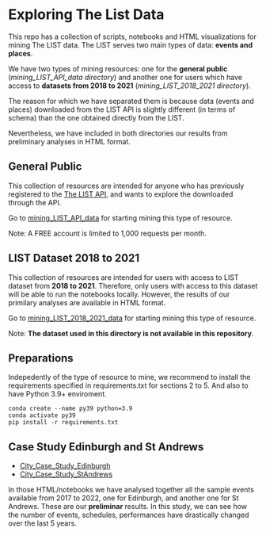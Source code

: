 # Exploring The List Data

This repo has a collection of scripts, notebooks and HTML visualizations for mining The LIST data. The LIST serves two main types of data: **events and places**. 

We have two types of mining resources: one for the **general public** (*mining_LIST_API_data directory*) and another one for users which have access to **datasets from 2018 to 2021** (*mining_LIST_2018_2021 directory*).

The reason for which we have separated them is because data (events and places) downloaded from the LIST API is slightly different (in terms of schema) than the one obtained directly from the LIST. 

Nevertheless, we have included in both directories our results from preliminary analyses in HTML format. 

## General Public

This collection of resources are intended for anyone who has previously registered to the [The LIST API](https://api.list.co.uk/), and wants to explore the downloaded through the API.

Go to [mining_LIST_API_data](./mining_LIST_API_data) for starting mining this type of resource.

Note: A FREE account is limited to 1,000 requests per month.

## LIST Dataset 2018 to 2021

This collection of resources are intended for users with access to LIST dataset from **2018 to 2021**. Therefore, only users with access to this dataset will be able to run the notebooks locally. However, the results of our primilary analyses are available in HTML format.  

Go to [mining_LIST_2018_2021_data](./mining_LIST_2018_2021_data) for starting mining this type of resource. 

Note: **The dataset used in this directory is not available in this repository**. 


## Preparations

Indepedently of the type of resource to mine, we recommend to install the requirements specified in requirements.txt for sections 2 to 5.
And also to have Python 3.9+ enviroment. 

```
conda create --name py39 python=3.9
conda activate py39
pip install -r requirements.txt 

```

## Case Study Edinburgh and St Andrews

 - [City_Case_Study_Edinburgh](https://storage.googleapis.com/case_study_list/City_Case_Study_Edinburgh.html)
 - [City_Case_Study_StAndrews](https://storage.googleapis.com/case_study_list/City_Case_Study_StAndrews.html)
      
In those HTML/notebooks we have analysed together all the sample events available from 2017 to 2022, one for Edinburgh, and another one for St Andrews. These are our **preliminar** results. In this study, we can see how the number of events, schedules, performances have drastically changed over the last 5 years.  
